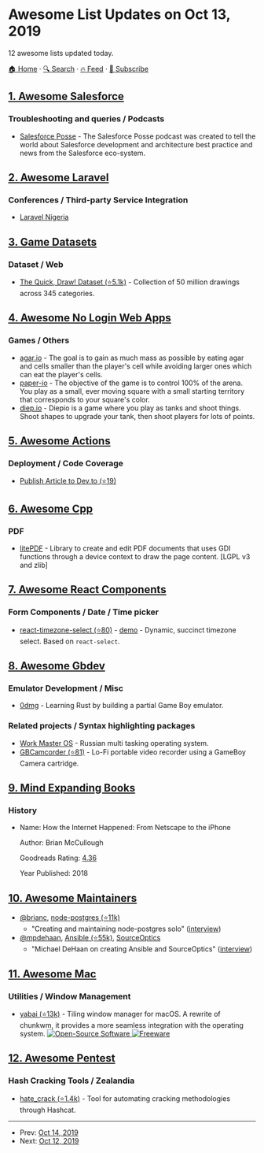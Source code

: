 # Awesome List Updates on Oct 13, 2019

12 awesome lists updated today.

[🏠 Home](/README.md) · [🔍 Search](https://test.trackawesomelist.com/search/) · [🔥 Feed](https://test.trackawesomelist.com/feed.xml) · [📮 Subscribe](https://trackawesomelist.us17.list-manage.com/subscribe?u=d2f0117aa829c83a63ec63c2f&id=36a103854c)



## [1. Awesome Salesforce](/content/mailtoharshit/awesome-salesforce/README.md)

### Troubleshooting and queries / Podcasts

*   [Salesforce Posse](https://salesforceposse.com) - The Salesforce Posse podcast was created to tell the world about Salesforce development and architecture best practice and news from the Salesforce eco-system.

## [2. Awesome Laravel](/content/chiraggude/awesome-laravel/README.md)

### Conferences / Third-party Service Integration

*   [Laravel Nigeria](https://laravelnigeria.com)

## [3. Game Datasets](/content/leomaurodesenv/game-datasets/README.md)

### Dataset / Web

*   [The Quick, Draw! Dataset (⭐5.1k)](https://github.com/googlecreativelab/quickdraw-dataset) - Collection of 50 million drawings across 345 categories.

## [4. Awesome No Login Web Apps](/content/aviaryan/awesome-no-login-web-apps/README.md)

### Games / Others

*   [agar.io](https://agar.io/) - The goal is to gain as much mass as possible by eating agar and cells smaller than the player's cell while avoiding larger ones which can eat the player's cells.
*   [paper-io](http://paper-io.com) - The objective of the game is to control 100% of the arena. You play as a small, ever moving square with a small starting territory that corresponds to your square's color.
*   [diep.io](https://diep.io/) - Diepio is a game where you play as tanks and shoot things. Shoot shapes to upgrade your tank, then shoot players for lots of points.

## [5. Awesome Actions](/content/sdras/awesome-actions/README.md)

### Deployment / Code Coverage

*   [Publish Article to Dev.to (⭐19)](https://github.com/tylerauerbeck/publish-to-dev.to-action)

## [6. Awesome Cpp](/content/fffaraz/awesome-cpp/README.md)

### PDF

*   [litePDF](https://litepdf.sourceforge.io) - Library to create and edit PDF documents that uses GDI functions through a device context to draw the page content. \[LGPL v3 and zlib]

## [7. Awesome React Components](/content/brillout/awesome-react-components/README.md)

### Form Components / Date / Time picker

*   [react-timezone-select (⭐80)](https://github.com/ndom91/react-timezone-select) - [demo](https://ndom91.github.io/react-timezone-select/) - Dynamic, succinct timezone select. Based on `react-select`.

## [8. Awesome Gbdev](/content/gbdev/awesome-gbdev/README.md)

### Emulator Development / Misc

*   [0dmg](https://jeremybanks.github.io/0dmg/2018/05/23/getting-started.html) - Learning Rust by building a partial Game Boy emulator.

### Related projects / Syntax highlighting packages

*   [Work Master OS](https://translate.google.com/translate?hl=\&sl=ru\&tl=en\&u=https%3A%2F%2Fweb.archive.org%2Fweb%2F20081226145726%2Fhttp%3A%2F%2Fworkmaster.ru%2Findex.php%3Fp%3D8\&sandbox=1) - Russian multi tasking operating system.
*   [GBCamcorder (⭐81)](https://github.com/furrtek/GBCamcorder) - Lo-Fi portable video recorder using a GameBoy Camera cartridge.

## [9. Mind Expanding Books](/content/hackerkid/Mind-Expanding-Books/README.md)

### History

- Name: How the Internet Happened: From Netscape to the iPhone

  Author: Brian McCullough

  Goodreads Rating: [4.36](https://www.goodreads.com/en/book/show/38212134-how-the-internet-happened)

  Year Published: 2018



## [10. Awesome Maintainers](/content/nayafia/awesome-maintainers/README.md)

*   [@brianc](https://github.com/brianc), [node-postgres (⭐11k)](https://github.com/brianc/node-postgres)
    *   "Creating and maintaining node-postgres solo" ([interview](https://sourcesort.com/interview/brian-carlson-on-creating-and-maintaing-node-pg-solo))
*   [@mpdehaan](https://github.com/mpdehaan), [Ansible (⭐55k)](https://github.com/ansible/ansible), [SourceOptics](https://bitbucket.org/laserllama/sourceoptics/src/master/)
    *   "Michael DeHaan on creating Ansible and SourceOptics" ([interview](https://www.sourcesort.com/interview/michael-dehaan-on-creating-ansible-and-sourceoptics))

## [11. Awesome Mac](/content/jaywcjlove/awesome-mac/README.md)

### Utilities / Window Management

*   [yabai (⭐13k)](https://github.com/koekeishiya/yabai) - Tiling window manager for macOS. A rewrite of chunkwm, it provides a more seamless integration with the operating system. [![Open-Source Software](https://jaywcjlove.github.io/sb/ico/min-oss.svg "Open Source Software") ![Freeware](https://jaywcjlove.github.io/sb/ico/min-free.svg "Freeware")](https://github.com/koekeishiya/yabai/wiki)

## [12. Awesome Pentest](/content/enaqx/awesome-pentest/README.md)

### Hash Cracking Tools / Zealandia

*   [hate\_crack (⭐1.4k)](https://github.com/trustedsec/hate_crack) - Tool for automating cracking methodologies through Hashcat.

---

- Prev: [Oct 14, 2019](/content/2019/10/14/README.md)
- Next: [Oct 12, 2019](/content/2019/10/12/README.md)